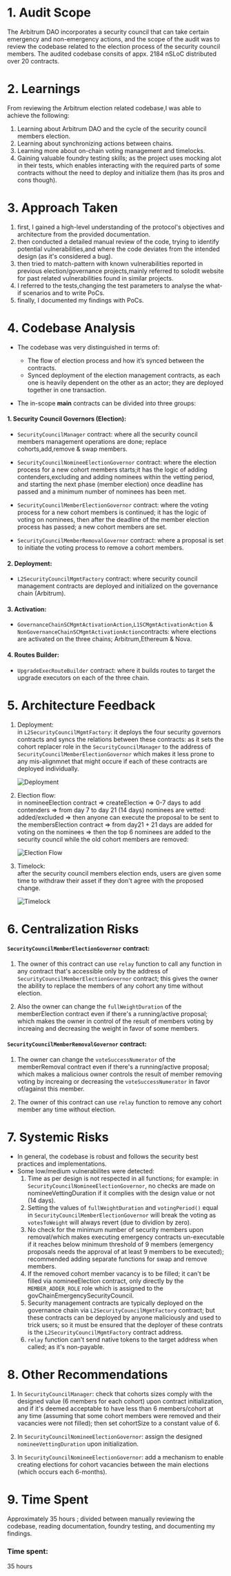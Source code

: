 # 1. Audit Scope

The Arbitrum DAO incorporates a security council that can take certain emergency and non-emergency actions, and the scope of the audit was to review the codebase related to the election process of the security council members.
The audited codebase consits of appx. 2184 nSLoC distributed over 20 contracts.

# 2. Learnings

From reviewing the Arbitrum election related codebase,I was able to achieve the following:

1. Learning about Arbitrum DAO and the cycle of the security council members election.
2. Learning about synchronizing actions between chains.
3. Learning more about on-chain voting management and timelocks.
4. Gaining valuable foundry testing skills; as the project uses mocking alot in their tests, which enables interacting with the required parts of some contracts without the need to deploy and initialize them (has its pros and cons though).

# 3. Approach Taken

1. first, I gained a high-level understanding of the protocol's objectives and architecture from the provided documentation.
2. then conducted a detailed manual review of the code, trying to identify potential vulnerabilities,and where the code deviates from the intended design (as it's considered a bug).
3. then tried to match-pattern with known vulnerabilities reported in previous election/governance projects,mainly referred to solodit website for past related vulnerabilities found in similar projects.
4. I referred to the tests,changing the test parameters to analyse the what-if scenarios and to write PoCs.
5. finally, I documented my findings with PoCs.

# 4. Codebase Analysis

- The codebase was very distinguished in terms of:

  - The flow of election process and how it’s synced between the contracts.
  - Synced deployment of the election management contracts, as each one is heavily dependent on the other as an actor; they are deployed together in one transaction.

- The in-scope **main** contracts can be divided into three groups:

#### 1. Security Council Governors (Election):

- `SecurityCouncilManager` contract:
  where all the security council members management operations are done; replace cohorts,add,remove & swap members.

- `SecurityCouncilNomineeElectionGovernor` contract:
  where the election process for a new cohort members starts;it has the logic of adding contenders,excluding and adding nominees within the vetting period, and starting the next phase (member election) once deadline has passed and a minimum number of nominees has been met.

- `SecurityCouncilMemberElectionGovernor` contract:
  where the voting process for a new cohort members is continued; it has the logic of voting on nominees, then after the deadline of the member election process has passed; a new cohort members are set.

- `SecurityCouncilMemberRemovalGovernor` contract:
  where a proposal is set to initiate the voting process to remove a cohort members.

#### 2. Deployment:

- `L2SecurityCouncilMgmtFactory` contract:
  where security council management contracts are deployed and initialized on the governance chain (Arbitrum).

#### 3. Activation:

- `GovernanceChainSCMgmtActivationAction`,`L1SCMgmtActivationAction` & `NonGovernanceChainSCMgmtActivationAction`contracts:
  where elections are activated on the three chains; Arbitrum,Ethereum & Nova.

#### 4. Routes Builder:

- `UpgradeExecRouteBuilder` contract:
  where it builds routes to target the upgrade executors on each of the three chain.

# 5. Architecture Feedback

1. Deployment:  
   in `L2SecurityCouncilMgmtFactory`: it deploys the four security governors contracts and syncs the relations between these contracts: as it sets the cohort replacer role in the `SecurityCouncilManager` to the address of `SecurityCouncilMemberElectionGovernor` which makes it less prone to any mis-alignmnet that might occure if each of these contracts are deployed individually.

   ![Deployment](https://drive.google.com/uc?id=1GwBPahhPslo6mqCanmE0WXCNQBrIgGqn)

2. Election flow:  
   in nomineeElection contract ⇒ createElection ⇒ 0-7 days to add contenders ⇒ from day 7 to day 21 (14 days) nominees are vetted: added/excluded ⇒ then anyone can execute the proposal to be sent to the membersElection contract ⇒ from day21 + 21 days are added for voting on the nominees ⇒ then the top 6 nominees are added to the security council while the old cohort members are removed:  
   
   ![Election Flow](https://drive.google.com/uc?id=11zEsVTOTKwDlh4TX19TfIMWdBWEmEfgo)

3. Timelock:  
   after the security council members election ends, users are given some time to withdraw their asset if they don't agree with the proposed change.

   ![Timelock](https://drive.google.com/uc?id=13r9IOD5dO372z1oI3s2YiDdh50bdX30-)

# 6. Centralization Risks

#### `SecurityCouncilMemberElectionGovernor` contract:

1.  The owner of this contract can use `relay` function to call any function in any contract that's accessible only by the address of `SecurityCouncilMemberElectionGovernor` contract; this gives the owner the ability to replace the members of any cohort any time without election.

2.  Also the owner can change the `fullWeightDuration` of the memberElection contract even if there's a running/active proposal; which makes the owner in control of the result of members voting by increaing and decreasing the weight in favor of some members.

#### `SecurityCouncilMemberRemovalGovernor` contract:

1.  The owner can change the `voteSuccessNumerator` of the memberRemoval contract even if there's a running/active proposal; which makes a malicious owner controls the result of member removing voting by increaing or decreasing the `voteSuccessNumerator` in favor of/against this member.

2.  The owner of this contract can use `relay` function to remove any cohort member any time without election.

# 7. Systemic Risks

- In general, the codebase is robust and follows the security best practices and implementations.
- Some low/medium vulnerabilites were detected:
  1. Time as per design is not respected in all functions; for example: in `SecurityCouncilNomineeElectionGovernor`, no checks are made on nomineeVettingDuration if it complies with the design value or not (14 days).
  2. Setting the values of `fullWeightDuration` and `votingPeriod()` equal in `SecurityCouncilMemberElectionGovernor` will break the voting as `votesToWeight` will always revert (due to dividion by zero).
  3. No check for the minimum number of security members upon removal/which makes executing emergency contracts un-executable if it reaches below minimum threshold of 9 members (emergency proposals needs the approval of at least 9 members to be executed); recommended adding separate functions for swap and remove members.
  4. If the removed cohort member vacancy is to be filled; it can't be filled via nomineeElection contract, only directly by the `MEMBER_ADDER_ROLE` role which is assigned to the govChainEmergencySecurityCouncil.
  5. Security management contracts are typically deployed on the governance chain via `L2SecurityCouncilMgmtFactory` contract; but these contracts can be deployed by anyone maliciously and used to trick users; so it must be ensured that the deployer of these contrats is the `L2SecurityCouncilMgmtFactory` contract address.
  6. `relay` function can't send native tokens to the target address when called; as it's non-payable.

# 8. Other Recommendations

1. In `SecurityCouncilManager`: check that cohorts sizes comply with the designed value (6 members for each cohort) upon contract initialization, and if it's deemed acceptable to have less than 6 members/cohort at any time (assuming that some cohort members were removed and their vacancies were not filled); then set cohortSize to a constant value of 6.

2. In `SecurityCouncilNomineeElectionGovernor`: assign the designed `nomineeVettingDuration` upon initialization.

3. In `SecurityCouncilNomineeElectionGovernor`: add a mechanism to enable creating elections for cohort vacancies between the main elections (which occurs each 6-months).

# 9. Time Spent

Approximately 35 hours ; divided between manually reviewing the codebase, reading documentation, foundry testing, and documenting my findings.


### Time spent:
35 hours